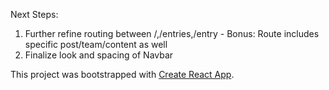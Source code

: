 Next Steps:
1. Further refine routing between /,/entries,/entry - Bonus: Route includes specific post/team/content as well
2. Finalize look and spacing of Navbar


This project was bootstrapped with [Create React App](https://github.com/facebookincubator/create-react-app).

